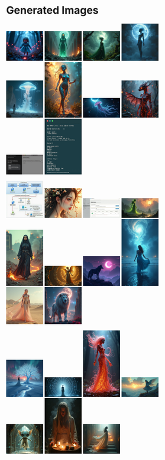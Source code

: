 # Generated Images



<img src="2025_07_27_01.png" width="100"/> <img src="2025_07_27_02.png" width="100"/> <img src="2025_07_27_03.png" width="100"/> <img src="2025_07_27_04.png" width="100"/> <img src="2025_07_27_05.png" width="100"/> <img src="2025_07_27_06.png" width="100"/> <img src="2025_07_27_07.png" width="100"/> <img src="2025_07_27_08.png" width="100"/> <img src="2025_07_27_09.png" width="100"/> <img src="2025_07_27_10.png" width="100"/>

<img src="2025_07_27_11.png" width="100"/> <img src="2025_07_27_12.png" width="100"/> <img src="2025_07_27_13.png" width="100"/> <img src="2025_07_27_14.png" width="100"/> <img src="2025_07_27_15.png" width="100"/> <img src="2025_07_27_16.png" width="100"/> <img src="2025_07_27_17.png" width="100"/> <img src="2025_07_27_18.png" width="100"/> <img src="2025_07_27_19.png" width="100"/> <img src="2025_07_27_20.png" width="100"/>

<img src="2025_07_27_21.png" width="100"/> <img src="2025_07_27_22.png" width="100"/> <img src="2025_07_27_23.png" width="100"/> <img src="2025_07_27_24.png" width="100"/> <img src="2025_07_27_25.png" width="100"/> <img src="2025_07_27_26.png" width="100"/> <img src="2025_07_27_27.png" width="100"/>